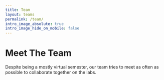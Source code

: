 ```yaml
---
title: Team
layout: teams
permalink: /team/
intro_image_absolute: true
intro_image_hide_on_mobile: false
---
```


# Meet The Team

Despite being a mostly virtual semester, our team tries to meet as often as possible to collaborate together on the labs.
